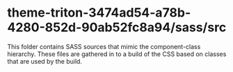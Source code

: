 # theme-triton-3474ad54-a78b-4280-852d-90ab52fc8a94/sass/src

This folder contains SASS sources that mimic the component-class hierarchy. These files
are gathered in to a build of the CSS based on classes that are used by the build.
